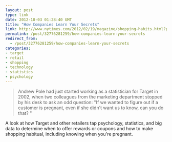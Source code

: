 ```yaml
---
layout: post
type: link
date: 2012-10-03 01:28:40 GMT
title: "How Companies Learn Your Secrets"
link: http://www.nytimes.com/2012/02/19/magazine/shopping-habits.html?pagewanted=all
permalink: /post/32776281259/how-companies-learn-your-secrets
redirect_from: 
  - /post/32776281259/how-companies-learn-your-secrets
categories:
- target
- retail
- shopping
- technology
- statistics
- psychology
---
```

<blockquote>Andrew Pole had just started working as a statistician for Target in 2002, when two colleagues from the marketing department stopped by his desk to ask an odd question: "If we wanted to figure out if a customer is pregnant, even if she didn't want us to know, can you do that? "</blockquote>
<p>A look at how Target and other retailers tap psychology, statistics, and big data to determine when to offer rewards or coupons and how to make shopping habitual, including knowing when you're pregnant.</p>